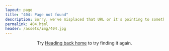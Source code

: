 ```yaml
---
layout: page
title: "404: Page not found"
description: Sorry, we've misplaced that URL or it's pointing to something that doesn't exist.
permalink: 404.html
header: /assets/img/404.jpg
---
```


<center>

Try [Heading back home](/) to try finding it again.

</center>
